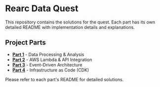 # Rearc Data Quest

This repository contains the solutions for the quest. Each part has its own detailed README with implementation details and explanations.

## Project Parts

- **[Part 1](./part1-bls-sync/README.md)** - Data Processing & Analysis
- **[Part 2](./part2-json-api/README.md)** - AWS Lambda & API Integration  
- **[Part 3](./part3-data-analysis/README.md)** - Event-Driven Architecture
- **[Part 4](./part4-aws-cdk/DATA-PIPELINE.md)** - Infrastructure as Code (CDK)

Please refer to each part's README for detailed solutions.
